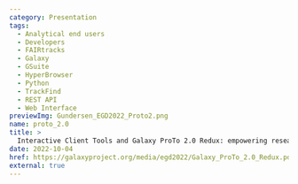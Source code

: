```yaml
---
category: Presentation
tags:
  - Analytical end users
  - Developers
  - FAIRtracks
  - Galaxy
  - GSuite
  - HyperBrowser
  - Python
  - TrackFind
  - REST API
  - Web Interface
previewImg: Gundersen_EGD2022_Proto2.png
name: proto_2.0
title: >
  Interactive Client Tools and Galaxy ProTo 2.0 Redux: empowering researchers to implement a GUI...
date: 2022-10-04
href: https://galaxyproject.org/media/egd2022/Galaxy_ProTo_2.0_Redux.pdf
external: true
---
```

